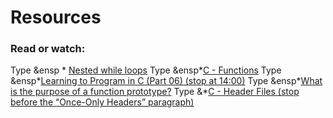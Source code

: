   # Resources
   ### Read or watch:

   Type &ensp * [Nested while loops](https://alx-intranet.hbtn.io/rltoken/aDRkFzUkVysnD94Dpm3w5g)
    Type &ensp*[C - Functions](https://alx-intranet.hbtn.io/rltoken/zf4IZeoe0yFZL2X7_nznQQ)
Type &ensp*[Learning to Program in C (Part 06) (stop at 14:00)](https://alx-intranet.hbtn.io/rltoken/iQ87CI4Lf41U_uRh9QsoQA)
Type &ensp*[What is the purpose of a function prototype?](https://alx-intranet.hbtn.io/rltoken/pUXhvD6-xl5BbWyj1AhCEA)
Type &*[C - Header Files (stop before the “Once-Only Headers” paragraph)](https://alx-intranet.hbtn.io/rltoken/IFY075ffrszSJvHqPAa-zQ)
